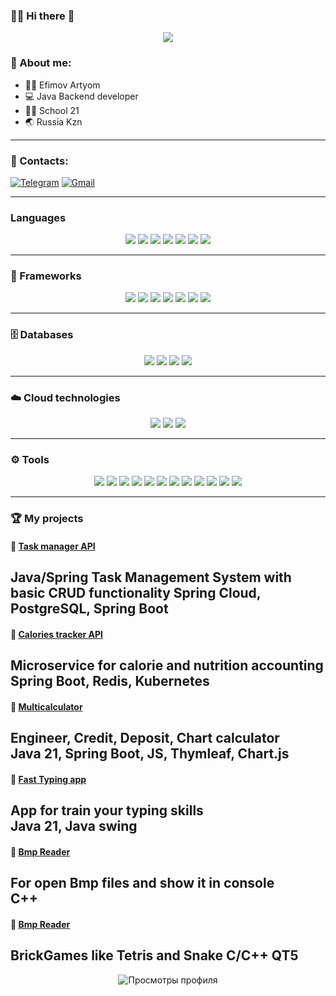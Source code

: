 
### 👨‍💻 Hi there 🙋

<p align="center">
<img src="https://media.giphy.com/media/SuZY20qLNE3Hq/giphy.gif?cid=ecf05e477yigsk62tyxo9hg3geu7xi83tetux4a42vi7zme6&ep=v1_stickers_search&rid=giphy.gif&ct=s">
</p>

###  🏃 About me:
- 👨‍💻 Efimov Artyom
- 💻 Java Backend developer
- 👨‍🎓 School 21
- 🌏 Russia Kzn
---
### 📌 Contacts:

[![Telegram](https://img.shields.io/badge/Telegram-26A5E4?style=for-the-badge&logo=telegram&logoColor=white)](https://t.me/belkamydog)
[![Gmail](https://img.shields.io/badge/Gmail-D14836?style=for-the-badge&logo=gmail&logoColor=white)](mailto:belkamydog22@gmail.com)

---

### Languages
<p align="center">
    <img src="https://img.shields.io/badge/Java-ED8B00?style=for-the-badge&logo=openjdk&logoColor=white">
    <img src="https://img.shields.io/badge/C-00599C?style=for-the-badge&logo=c&logoColor=white">
    <img src="https://img.shields.io/badge/C%2B%2B-00599C?style=for-the-badge&logo=c%2B%2B&logoColor=white">
    <img src="https://img.shields.io/badge/Python-14354C?style=for-the-badge&logo=python&logoColor=white">
    <img src="https://img.shields.io/badge/CSS-239120?&style=for-the-badge&logo=css3&logoColor=white">
    <img src="https://img.shields.io/badge/HTML-239120?style=for-the-badge&logo=html5&logoColor=white">
    <img src="Shell Scripting](https://img.shields.io/badge/Shell_Scripting-4EAA25?style=for-the-badge&logo=gnu-bash&logoColor=white">
</p>

---

### 🔧 Frameworks
<p align="center">
  <img src="https://img.shields.io/badge/Spring-6DB33F?style=for-the-badge&logo=spring&logoColor=white">
  <img src="https://img.shields.io/badge/Spring_Boot-6DB33F?style=for-the-badge&logo=spring-boot&logoColor=white">
  <img src="https://img.shields.io/badge/Spring_Security-6DB33F?style=for-the-badge&logo=spring-security&logoColor=white">
  <img src="https://img.shields.io/badge/Qt5-41CD52?style=for-the-badge&logo=qt&logoColor=white">
  <img src="https://img.shields.io/badge/Apache_Kafka-231F20?style=for-the-badge&logo=apache-kafka&logoColor=white">
  <img src="https://img.shields.io/badge/Thymeleaf-005F0F?style=for-the-badge&logo=thymeleaf&logoColor=white">
  <img src="https://img.shields.io/badge/OpenGL-5586A4?style=for-the-badge&logo=opengl&logoColor=white">
</p>

---

### 🗄 Databases
<p align="center">
  <img src="https://img.shields.io/badge/PostgreSQL-316192?style=for-the-badge&logo=postgresql&logoColor=white">
  <img src="https://img.shields.io/badge/MongoDB-47A248?style=for-the-badge&logo=mongodb&logoColor=white">
  <img src="https://img.shields.io/badge/Redis-DC382D?style=for-the-badge&logo=redis&logoColor=white">
  <img src="https://img.shields.io/badge/H2_Database-0078D4?style=for-the-badge&logo=h2&logoColor=white">
</p>

---

### ☁️ Cloud technologies
<p align="center">
  <img src="https://img.shields.io/badge/Docker-2496ED?style=for-the-badge&logo=docker&logoColor=white">
  <img src="https://img.shields.io/badge/Kubernetes-326CE5?style=for-the-badge&logo=kubernetes&logoColor=white">
  <img src="https://img.shields.io/badge/Spring_Cloud-6DB33F?style=for-the-badge&logo=spring&logoColor=white">
</p>

---

### ⚙️ Tools
<p align="center">
    <img src="https://img.shields.io/badge/Git-F05032?style=for-the-badge&logo=git&logoColor=white">
    <img src="https://img.shields.io/badge/Gradle-02303A?style=for-the-badge&logo=gradle&logoColor=white">
    <img src="https://img.shields.io/badge/IntelliJ_IDEA-000000?style=for-the-badge&logo=intellij-idea&logoColor=white">
    <img src="https://img.shields.io/badge/Linux-FCC624?style=for-the-badge&logo=linux&logoColor=black">
    <img src="https://img.shields.io/badge/mac%20os-000000?style=for-the-badge&logo=apple&logoColor=white">
    <img src="https://img.shields.io/badge/Visual_Studio_Code-0078D4?style=for-the-badge&logo=visual%20studio%20code&logoColor=white">
    <img src="https://img.shields.io/badge/GNU%20Bash-4EAA25?style=for-the-badge&logo=GNU%20Bash&logoColor=white">
    <img src="https://img.shields.io/badge/Maven-C71A36?style=for-the-badge&logo=apache-maven&logoColor=white">
    <img src="https://img.shields.io/badge/GitLab-FCA121?style=for-the-badge&logo=gitlab&logoColor=white">
    <img src="https://img.shields.io/badge/Postman-FF6C37?style=for-the-badge&logo=postman&logoColor=white">
    <img src="https://img.shields.io/badge/Docker-2496ED?style=for-the-badge&logo=docker&logoColor=white">
    <img src="https://img.shields.io/badge/Make-003366?style=for-the-badge&logo=cmake&logoColor=white">
</p>

---

### 🏆 My projects

#### 🔗 [Task manager API](https://github.com/belkamydog/Task-Manager-Api)
Java/Spring Task Management System with basic CRUD functionality 
Spring Cloud, PostgreSQL, Spring Boot
---
#### 🔗 [Calories tracker API](https://github.com/belkamydog/Calories-Tracker-API)  
Microservice for calorie and nutrition accounting  
Spring Boot, Redis, Kubernetes
---
#### 🔗 [Multicalculator](https://github.com/belkamydog/MultiCalculator)  
Engineer, Credit, Deposit, Chart calculator  
Java 21, Spring Boot, JS, Thymleaf, Chart.js
---

#### 🔗 [Fast Typing app](https://github.com/belkamydog/FastTypingApp)  
App for train your typing skills  
Java 21, Java swing
---
#### 🔗 [Bmp Reader](https://github.com/belkamydog/bmpReader)  
For open Bmp files and show it in console  
C++
---
#### 🔗 [Bmp Reader](https://github.com/belkamydog/BrickGames)  
BrickGames like Tetris and Snake
C/C++ QT5
---

<div align="center">
  <img src="https://komarev.com/ghpvc/?username=belkamydog&style=flat-square&color=blue" alt="Просмотры профиля"/>
</div>
 

